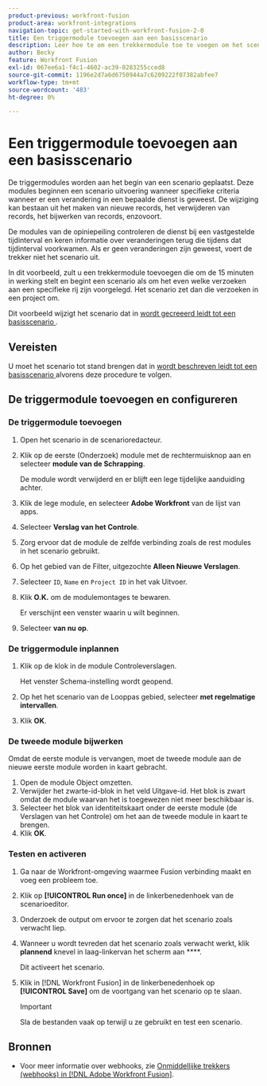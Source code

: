 ```yaml
---
product-previous: workfront-fusion
product-area: workfront-integrations
navigation-topic: get-started-with-workfront-fusion-2-0
title: Een triggermodule toevoegen aan een basisscenario
description: Leer hoe te om een trekkermodule toe te voegen om het scenario toe te staan om periodiek naar nieuwe verzoeken te zoeken en hen in projecten om te zetten.
author: Becky
feature: Workfront Fusion
exl-id: 067ee6a1-f4c1-4602-ac39-0283255cced8
source-git-commit: 1196e2d7a6d6750944a7c6209222f07382abfee7
workflow-type: tm+mt
source-wordcount: '483'
ht-degree: 0%

---
```


# Een triggermodule toevoegen aan een basisscenario

De triggermodules worden aan het begin van een scenario geplaatst. Deze modules beginnen een scenario uitvoering wanneer specifieke criteria wanneer er een verandering in een bepaalde dienst is geweest. De wijziging kan bestaan uit het maken van nieuwe records, het verwijderen van records, het bijwerken van records, enzovoort.

De modules van de opiniepeiling controleren de dienst bij een vastgestelde tijdinterval en keren informatie over veranderingen terug die tijdens dat tijdinterval voorkwamen. Als er geen veranderingen zijn geweest, voert de trekker niet het scenario uit.

In dit voorbeeld, zult u een trekkermodule toevoegen die om de 15 minuten in werking stelt en begint een scenario als om het even welke verzoeken aan een specifieke rij zijn voorgelegd. Het scenario zet dan die verzoeken in een project om.

Dit voorbeeld wijzigt het scenario dat in [ wordt gecreeerd leidt tot een basisscenario ](/help/quicksilver/workfront-fusion/get-started/build-practice-scenarios/create-simple-scenario.md).

## Vereisten

U moet het scenario tot stand brengen dat in [ wordt beschreven leidt tot een basisscenario ](/help/quicksilver/workfront-fusion/get-started/build-practice-scenarios/create-simple-scenario.md) alvorens deze procedure te volgen.

## De triggermodule toevoegen en configureren

### De triggermodule toevoegen

1. Open het scenario in de scenarioredacteur.
1. Klik op de eerste (Onderzoek) module met de rechtermuisknop aan en selecteer **module van de Schrapping**.

   De module wordt verwijderd en er blijft een lege tijdelijke aanduiding achter.

1. Klik de lege module, en selecteer **Adobe Workfront** van de lijst van apps.
1. Selecteer **Verslag van het Controle**.
1. Zorg ervoor dat de module de zelfde verbinding zoals de rest modules in het scenario gebruikt.
1. Op het gebied van de Filter, uitgezochte **Alleen Nieuwe Verslagen**.
1. Selecteer `ID`, `Name` en `Project ID` in het vak Uitvoer.
1. Klik **O.K.** om de modulemontages te bewaren.

   Er verschijnt een venster waarin u wilt beginnen.

1. Selecteer **van nu op**.

### De triggermodule inplannen

1. Klik op de klok in de module Controleverslagen.

   Het venster Schema-instelling wordt geopend.

1. Op het het scenario van de Looppas gebied, selecteer **met regelmatige intervallen**.

1. Klik **OK**.

### De tweede module bijwerken

Omdat de eerste module is vervangen, moet de tweede module aan de nieuwe eerste module worden in kaart gebracht.

1. Open de module Object omzetten.
1. Verwijder het zwarte-id-blok in het veld Uitgave-id. Het blok is zwart omdat de module waarvan het is toegewezen niet meer beschikbaar is.
1. Selecteer het blok van identiteitskaart onder de eerste module (de Verslagen van het Controle) om het aan de tweede module in kaart te brengen.
1. Klik **OK**.

### Testen en activeren

1. Ga naar de Workfront-omgeving waarmee Fusion verbinding maakt en voeg een probleem toe.
1. Klik op **[!UICONTROL Run once]** in de linkerbenedenhoek van de scenarioeditor.
1. Onderzoek de output om ervoor te zorgen dat het scenario zoals verwacht liep.
1. Wanneer u wordt tevreden dat het scenario zoals verwacht werkt, klik **plannend** knevel in laag-linkervan het scherm aan ****.

   Dit activeert het scenario.
1. Klik in [!DNL Workfront Fusion] in de linkerbenedenhoek op **[!UICONTROL Save]** om de voortgang van het scenario op te slaan.

   >[!IMPORTANT]
   >
   >Sla de bestanden vaak op terwijl u ze gebruikt en test een scenario.

## Bronnen

* Voor meer informatie over webhooks, zie [ Onmiddellijke trekkers (webhooks) in  [!DNL Adobe Workfront Fusion]](/help/quicksilver/workfront-fusion/webhooks/instant-triggers-webhooks.md).
